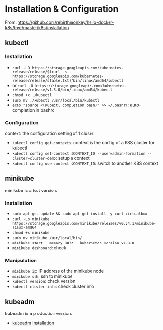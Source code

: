 # Installation & Configuration

From: https://github.com/rebirthmonkey/hello-docker-k8s/tree/master/k8s/installation

## kubectl
### Installation
- `curl -LO https://storage.googleapis.com/kubernetes-release/release/$(curl -s https://storage.googleapis.com/kubernetes-release/release/stable.txt)/bin/linux/amd64/kubectl`
- or `curl -O https://storage.googleapis.com/kubernetes-release/release/v1.8.0/bin/linux/amd64/kubectl`
- `chmod +x ./kubectl`
- `sudo mv ./kubectl /usr/local/bin/kubectl`
- `echo "source <(kubectl completion bash)" >> ~/.bashrc`: auto-completion in bashrc

### Configuration
context: the configuration setting of 1 cluser
- `kubectl config get-contexts`: context is the config of a K8S cluster for kubectl
- `kubectl config set-context $CONTEXT_ID --user=admin-formation --cluster=cluster-demo`: setup a context
- `kubectl config use-context $CONTEXT_ID`: switch to another K8S context


## minikube
minikube is a test version.
### Installation
- `sudo apt-get update && sudo apt-get install -y curl virtualbox`
- `curl -Lo minikube https://storage.googleapis.com/minikube/releases/v0.24.1/minikube-linux-amd64`
- `chmod +x minikube`
- `sudo mv minikube /usr/local/bin/`
- `minikube start --memory 3072 --kubernetes-version v1.8.0`
- `minikube dashboard`: check

### Manipulation
- `minikube ip`: IP address of the minikube node
- `minikube ssh`: ssh to minikube
- `kubectl version`: check version
- `kubectl cluster-info`: check cluster info


## kubeadm
kubeadm is a production version.
- [kubeadm Installation](kubeadm/README.md)
